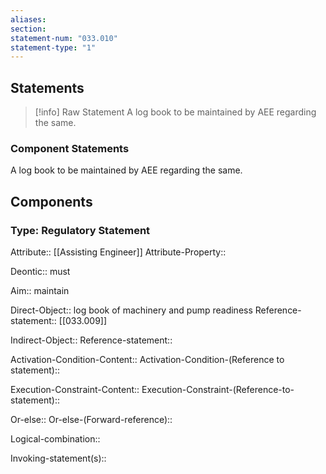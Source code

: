 ```yaml
---
aliases: 
section: 
statement-num: "033.010"
statement-type: "1"
---
```

## Statements 
> [!info] Raw Statement
> A log book to be maintained by AEE regarding the same. 
> 

### Component Statements
A log book to be maintained by AEE regarding the same. 
## Components
### Type: Regulatory Statement
Attribute:: [[Assisting Engineer]]
Attribute-Property::

Deontic:: must

Aim:: maintain

Direct-Object:: log book of machinery and pump readiness 
	Reference-statement:: [[033.009]]

Indirect-Object::
	Reference-statement::

Activation-Condition-Content::
	Activation-Condition-(Reference to statement)::

Execution-Constraint-Content::
	Execution-Constraint-(Reference-to-statement)::

Or-else::
	Or-else-(Forward-reference)::

Logical-combination::

Invoking-statement(s)::